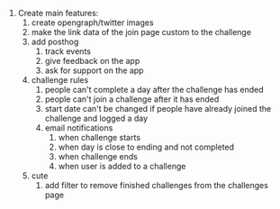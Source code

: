 1. Create main features:
   1. create opengraph/twitter images
   2. make the link data of the join page custom to the challenge
   3. add posthog
      1. track events
      2. give feedback on the app
      3. ask for support on the app
   4.  challenge rules
       1.  people can't complete a day after the challenge has ended
       2.  people can't join a challenge after it has ended
       3.  start date can't be changed if people have already joined the challenge and logged a day
       4.  email notifications
           1.  when challenge starts
           2.  when day is close to ending and not completed
           3.  when challenge ends
           4.  when user is added to a challenge
   5.  cute
       1.  add filter to remove finished challenges from the challenges page
